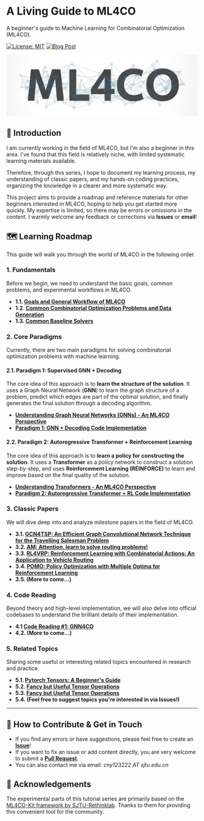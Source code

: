 # A Living Guide to ML4CO
A beginner's guide to Machine Learning for Combinatorial Optimization (ML4CO).

[![License: MIT](https://img.shields.io/badge/License-MIT-yellow.svg)](https://opensource.org/licenses/MIT)
[![Blog Post](https://img.shields.io/badge/Blog-cny123222.github.io-brightgreen)](https://cny123222.github.io/)

![](ml4co.jpg)

## 👋 Introduction

I am currently working in the field of ML4CO, but I'm also a beginner in this area. I've found that this field is relatively niche, with limited systematic learning materials available.

Therefore, through this series, I hope to document my learning process, my understanding of classic papers, and my hands-on coding practices, organizing the knowledge in a clearer and more systematic way.

This project aims to provide a roadmap and reference materials for other beginners interested in ML4CO, hoping to help you get started more quickly. My expertise is limited, so there may be errors or omissions in the content. I warmly welcome any feedback or corrections via **Issues** or **email**!

## 🗺️ Learning Roadmap

This guide will walk you through the world of ML4CO in the following order.

### 1. Fundamentals
Before we begin, we need to understand the basic goals, common problems, and experimental workflows in ML4CO.

- **1.1. [Goals and General Workflow of ML4CO](https://cny123222.github.io/2025/07/25/A-Living-Guide-to-ML4CO/)**
- **1.2. [Common Combinatorial Optimization Problems and Data Generation](https://cny123222.github.io/2025/07/28/Common-CO-Problems-in-ML4CO/)**
- **1.3. [Common Baseline Solvers](https://cny123222.github.io/2025/07/28/Traditional-Solver-Baselines-in-ML4CO/)**

### 2. Core Paradigms
Currently, there are two main paradigms for solving combinatorial optimization problems with machine learning.

#### 2.1. Paradigm 1: Supervised GNN + Decoding
The core idea of this approach is to **learn the structure of the solution**. It uses a Graph Neural Network (**GNN**) to learn the graph structure of a problem, predict which edges are part of the optimal solution, and finally generates the final solution through a decoding algorithm.

- **[Understanding Graph Neural Networks (GNNs) - An ML4CO Perspective](https://cny123222.github.io/2025/07/26/Understading-GNN-An-ML4CO-perspective/)**
- **[Paradigm 1: GNN + Decoding Code Implementation](https://cny123222.github.io/2025/07/27/Paradigm-1-Supervised-GNN-Decoding/)**

#### 2.2. Paradigm 2: Autoregressive Transformer + Reinforcement Learning
The core idea of this approach is to **learn a policy for constructing the solution**. It uses a **Transformer** as a policy network to construct a solution step-by-step, and uses **Reinforcement Learning (REINFORCE)** to learn and improve based on the final quality of the solution.

- **[Understanding Transformers - An ML4CO Perspective](https://cny123222.github.io/2025/08/01/Understading-Transformer-An-ML4CO-perspective/)**
- **[Paradigm 2: Autoregressive Transformer + RL Code Implementation](https://cny123222.github.io/2025/08/01/Paradigm-2-Autoregressive-Transformer-RL/)**


### 3. Classic Papers
We will dive deep into and analyze milestone papers in the field of ML4CO.

- **3.1. [GCN4TSP: An Efficient Graph Convolutional Network Technique for the Travelling Salesman Problem](https://cny123222.github.io/2025/07/30/Paper-Reading-1-GCN4TSP/)**
- **3.2. [AM: Attention, learn to solve routing problems!](https://cny123222.github.io/2025/07/30/Paper-Reading-2-AM/)**
- **3.3. [RL4VRP: Reinforcement Learning with Combinatorial Actions: An Application to Vehicle Routing](https://cny123222.github.io/2025/08/18/Paper-Reading-3-RL4VRP/)**
- **3.4. [POMO: Policy Optimization with Multiple Optima for Reinforcement Learning](https://cny123222.github.io/2025/08/19/Paper-Reading-4-POMO/)**
- **3.5. (More to come...)**

### 4. Code Reading
Beyond theory and high-level implementation, we will also delve into official codebases to understand the brilliant details of their implementation.

- **4.1 [Code Reading #1: GNN4CO](https://cny123222.github.io/2025/08/24/Code-Reading-1-GNN4CO/)**
- **4.2. (More to come...)**

### 5. Related Topics
Sharing some useful or interesting related topics encountered in research and practice.

- **5.1. [Pytorch Tensors: A Beginner's Guide](https://cny123222.github.io/2025/08/16/Pytorch-Tensors-A-Beginner-s-Guide/)**
- **5.2. [Fancy but Useful Tensor Operations](https://cny123222.github.io/2025/08/14/Fancy-but-Useful-Tensor-Operations/)**
- **5.3. [Fancy but Useful Tensor Operations](https://cny123222.github.io/2025/08/14/Fancy-but-Useful-Tensor-Operations/)**
- **5.4. (Feel free to suggest topics you're interested in via Issues!)**

---

## 🤝 How to Contribute & Get in Touch
- If you find any errors or have suggestions, please feel free to create an [**Issue**](https://github.com/cny123222/A-Living-Guide-to-ML4CO/issues)!
- If you want to fix an issue or add content directly, you are very welcome to submit a [**Pull Request**](https://github.com/your-username/A-Living-Guide-to-ML4CO/pulls).
- You can also contact me via email: _cny123222 AT sjtu.edu.cn_

## 🙏 Acknowledgements
The experimental parts of this tutorial series are primarily based on the [ML4CO-Kit framework by SJTU-Rethinklab](https://github.com/Thinklab-SJTU/ML4CO-Kit). Thanks to them for providing this convenient tool for the community.